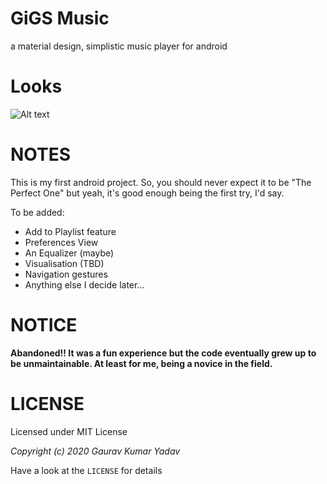 # GiGS Music
a material design, simplistic music player for android

# Looks
![Alt text](screenshot.png?raw=true "The \"Now Playing\" screen")

# NOTES
This is my first android project. So, you should never expect it to be "The Perfect One" but yeah, it's good enough being the first try, I'd say.

To be added:

* Add to Playlist feature
* Preferences View
* An Equalizer (maybe)
* Visualisation (TBD)
* Navigation gestures
* Anything else I decide later...

# NOTICE
**Abandoned!! It was a fun experience but the code eventually grew up to be unmaintainable. At least for me, being a novice in the field.**

# LICENSE
Licensed under MIT License

*Copyright (c) 2020 Gaurav Kumar Yadav*

Have a look at the `LICENSE` for details
